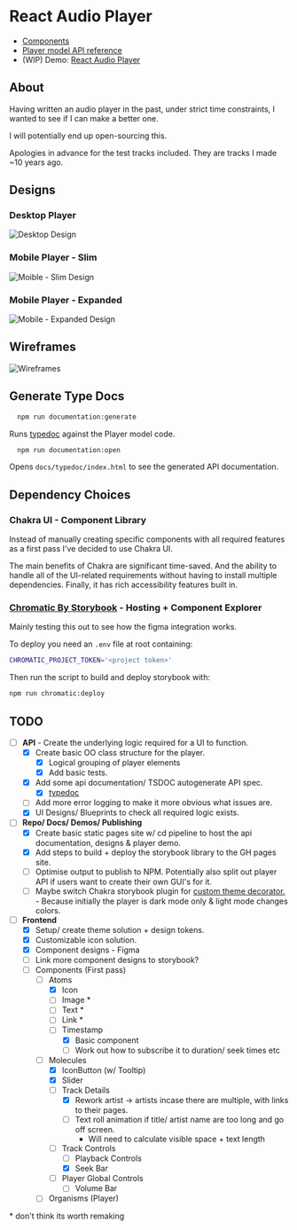 # React Audio Player

- [Components](https://jonnypickard.github.io/react-audio-player/storybook/?path=/docs/react-audio-player-overview-links--docs)
- [Player model API reference](https://jonnypickard.github.io/react-audio-player/typedoc/index.html)
- (WIP) Demo: [React Audio Player](https://jonnypickard.github.io/react-audio-player)

## About

Having written an audio player in the past, under strict time constraints, I wanted to see if I can make a better one.

I will potentially end up open-sourcing this.

Apologies in advance for the test tracks included. They are tracks I made ~10 years ago.

## Designs

### Desktop Player

<img src="./docs/designs/PlayerDesktop.svg" alt="Desktop Design" style="max-width:1080px;">

### Mobile Player - Slim

<img src="./docs/designs/PlayerMobileSlim.svg" alt="Moible - Slim Design" style="max-width:1080px;">

### Mobile Player - Expanded

<img src="./docs/designs/PlayerMobileExpaded.svg" alt="Mobile - Expanded Design" style="max-width:1080px;">

## Wireframes

  <img src="./docs/designs/ReactAudioPlayer.drawio.png" alt="Wireframes" style="max-width:600px;">

## Generate Type Docs

```sh
  npm run documentation:generate
```

Runs [typedoc](https://typedoc.org/) against the Player model code.

```sh
  npm run documentation:open
```

Opens `docs/typedoc/index.html` to see the generated API documentation.

## Dependency Choices

### Chakra UI - Component Library

Instead of manually creating specific components with all required features as a first pass I've decided to use Chakra UI.

The main benefits of Chakra are significant time-saved. And the ability to handle all of the UI-related requirements without having to install multiple dependencies. Finally, it has rich accessibility features built in.

### [Chromatic By Storybook](https://www.chromatic.com/) - Hosting + Component Explorer

Mainly testing this out to see how the figma integration works.

To deploy you need an `.env` file at root containing:

```sh
CHROMATIC_PROJECT_TOKEN='<project token>'
```

Then run the script to build and deploy storybook with:

```sh
npm run chromatic:deploy
```

## TODO

- [ ] **API** - Create the underlying logic required for a UI to function.
  - [x] Create basic OO class structure for the player.
    - [x] Logical grouping of player elements
    - [x] Add basic tests.
  - [x] Add some api documentation/ TSDOC autogenerate API spec.
    - [x] [typedoc](https://typedoc.org/)
  - [ ] Add more error logging to make it more obvious what issues are.
  - [x] UI Designs/ Blueprints to check all required logic exists.
- [ ] **Repo/ Docs/ Demos/ Publishing**
  - [x] Create basic static pages site w/ cd pipeline to host the api documentation, designs & player demo.
  - [x] Add steps to build + deploy the storybook library to the GH pages site.
  - [ ] Optimise output to publish to NPM. Potentially also split out player API if users want to create their own GUI's for it.
  - [ ] Maybe switch Chakra storybook plugin for [custom theme decorator.](https://github.com/chakra-ui/chakra-ui/issues/6855#issuecomment-1284552528) - Because initially the player is dark mode only & light mode changes colors.
- [ ] **Frontend**
  - [x] Setup/ create theme solution + design tokens.
  - [x] Customizable icon solution.
  - [x] Component designs - Figma
  - [ ] Link more component designs to storybook?
  - [ ] Components (First pass)
    - [ ] Atoms
      - [x] Icon
      - [ ] Image \*
      - [ ] Text \*
      - [ ] Link \*
      - [ ] Timestamp
        - [x] Basic component
        - [ ] Work out how to subscribe it to duration/ seek times etc
    - [ ] Molecules
      - [x] IconButton (w/ Tooltip)
      - [x] Slider
      - [ ] Track Details
        - [x] Rework artist -> artists incase there are multiple, with links to their pages.
        - [ ] Text roll animation if title/ artist name are too long and go off screen.
          - Will need to calculate visible space + text length
      - [ ] Track Controls
        - [ ] Playback Controls
        - [x] Seek Bar
      - [ ] Player Global Controls
        - [ ] Volume Bar
    - [ ] Organisms (Player)

\* don't think its worth remaking
